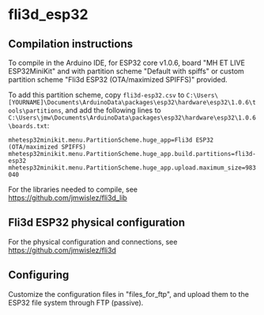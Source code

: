# fli3d_esp32

## Compilation instructions
To compile in the Arduino IDE, for ESP32 core v1.0.6, board "MH ET LIVE ESP32MiniKit" and with partition scheme "Default with spiffs" or custom partition scheme "Fli3d ESP32 (OTA/maximized SPIFFS)" provided.

To add this partition scheme, copy `fli3d-esp32.csv` to `C:\Users\[YOURNAME]\Documents\ArduinoData\packages\esp32\hardware\esp32\1.0.6\tools\partitions`, and add the following lines to `C:\Users\jmw\Documents\ArduinoData\packages\esp32\hardware\esp32\1.0.6\boards.txt`:

`mhetesp32minikit.menu.PartitionScheme.huge_app=Fli3d ESP32 (OTA/maximized SPIFFS)`
`mhetesp32minikit.menu.PartitionScheme.huge_app.build.partitions=fli3d-esp32`
`mhetesp32minikit.menu.PartitionScheme.huge_app.upload.maximum_size=983040`

For the libraries needed to compile, see https://github.com/jmwislez/fli3d_lib

## Fli3d ESP32 physical configuration
For the physical configuration and connections, see https://github.com/jmwislez/fli3d

## Configuring
Customize the configuration files in "files_for_ftp", and upload them to the ESP32 file system through FTP (passive).
